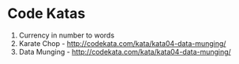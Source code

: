 # Code Katas
1. Currency in number to words
2. Karate Chop - http://codekata.com/kata/kata04-data-munging/
3. Data Munging - http://codekata.com/kata/kata04-data-munging/
